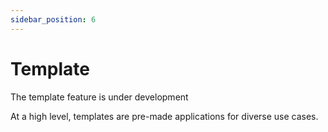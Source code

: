 ```yaml
---
sidebar_position: 6
---
```

# Template

The template feature is under development

At a high level, templates are pre-made applications for diverse use cases.